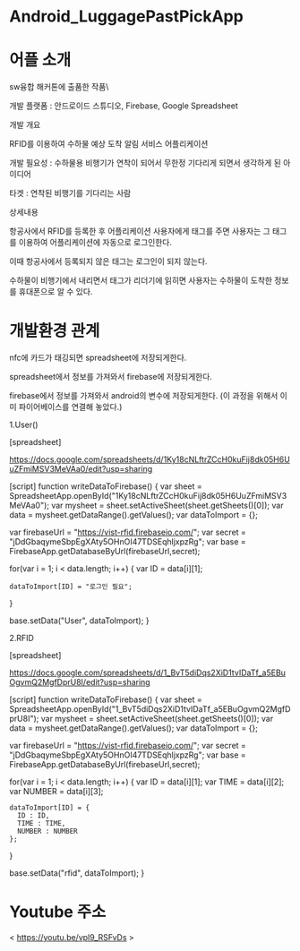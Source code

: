 # Android_LuggagePastPickApp

# 어플 소개

sw융합 해커톤에 출품한 작품\

개발 플랫폼 : 안드로이드 스튜디오, Firebase, Google Spreadsheet

개발 개요

RFID를 이용하여 수하물 예상 도착 알림 서비스 어플리케이션

개발 필요성 : 수하물용 비행기가 연착이 되어서 무한정 기다리게 되면서 생각하게 된 아이디어

타겟 : 연착된 비행기를 기다리는 사람

상세내용

항공사에서 RFID를 등록한 후 어플리케이션 사용자에게 태그를 주면 사용자는 그 태그를 이용하여 어플리케이션에 자동으로 로그인한다.

이때 항공사에서 등록되지 않은 태그는 로그인이 되지 않는다.

수하물이 비행기에서 내리면서 태그가 리더기에 읽히면 사용자는 수하물이 도착한 정보를 휴대폰으로 알 수 있다.

# 개발환경 관계

nfc에 카드가 태깅되면 spreadsheet에 저장되게한다.

spreadsheet에서 정보를 가져와서 firebase에 저장되게한다.

firebase에서 정보를 가져와서 android의 변수에 저장되게한다. (이 과정을 위해서 이미 파이어베이스를 연결해 놓았다.) 

1.User()

[spreadsheet]

https://docs.google.com/spreadsheets/d/1Ky18cNLftrZCcH0kuFij8dk05H6UuZFmiMSV3MeVAa0/edit?usp=sharing

[script]
function writeDataToFirebase() {
  var sheet = SpreadsheetApp.openById("1Ky18cNLftrZCcH0kuFij8dk05H6UuZFmiMSV3MeVAa0");
  var mysheet = sheet.setActiveSheet(sheet.getSheets()[0]);
  var data = mysheet.getDataRange().getValues();
  var dataToImport = {};
  
  
  var firebaseUrl = "https://vist-rfid.firebaseio.com/";
  var secret = "jDdGbaqymeSbpEgXAty5OHnOI47TDSEqhljxpzRg";
  var base = FirebaseApp.getDatabaseByUrl(firebaseUrl,secret);
  
 
  for(var i = 1; i < data.length; i++) {
    var ID = data[i][1];
    
    dataToImport[ID] = "로그인 필요";
  }
 
  base.setData("User", dataToImport);
}


2.RFID

[spreadsheet]

https://docs.google.com/spreadsheets/d/1_BvT5diDqs2XiD1tvIDaTf_a5EBuOgvmQ2MgfDprU8I/edit?usp=sharing

[script]
function writeDataToFirebase() {
  var sheet = SpreadsheetApp.openById("1_BvT5diDqs2XiD1tvIDaTf_a5EBuOgvmQ2MgfDprU8I");
  var mysheet = sheet.setActiveSheet(sheet.getSheets()[0]);
  var data = mysheet.getDataRange().getValues();
  var dataToImport = {};
  
  
  var firebaseUrl = "https://vist-rfid.firebaseio.com/";
  var secret = "jDdGbaqymeSbpEgXAty5OHnOI47TDSEqhljxpzRg";
  var base = FirebaseApp.getDatabaseByUrl(firebaseUrl,secret);
  
 
  for(var i = 1; i < data.length; i++) {
    var ID = data[i][1];
    var TIME = data[i][2];
    var NUMBER = data[i][3];
    
    dataToImport[ID] = {
      ID : ID,
      TIME : TIME,
      NUMBER : NUMBER
    };
  }
 
  base.setData("rfid", dataToImport);
}


# Youtube 주소

< https://youtu.be/vpl9_RSFvDs >
